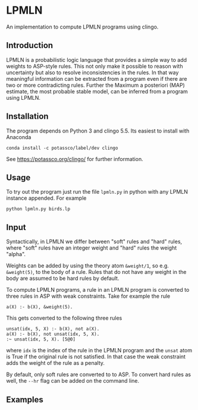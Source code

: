 # LPMLN
An implementation to compute LPMLN programs using clingo.

## Introduction
LPMLN is a probabilistic logic language that provides a simple way to add weights to ASP-style rules. This not only make it possible to reason with uncertainty but also to resolve inconsistencies in the rules. In that way meaningful information can be extracted from a program even if there are two or more contradicting rules.
Further the Maximum a posteriori (MAP) estimate, the most probable stable model, can be inferred from a program using LPMLN.


## Installation
The program depends on Python 3 and clingo 5.5. Its easiest to install with Anaconda 
```
conda install -c potassco/label/dev clingo
```
See https://potassco.org/clingo/ for further information.


## Usage
To try out the program just run the file `lpmln.py` in python with any LPMLN instance appended. For example
```
python lpmln.py birds.lp
```

## Input
Syntactically, in LPMLN we differ between "soft" rules and "hard" rules, where "soft" rules have an integer weight and "hard" rules the weight "alpha". 

Weights can be added by using the theory atom `&weight/1`, so e.g. `&weight(5)`, to the body of a rule. Rules that do not have any weight in the body are assumed to be hard rules by default.

To compute LPMLN programs, a rule in an LPMLN program is converted to three rules in ASP with weak constraints.
Take for example the rule

```
a(X) :- b(X), &weight(5).
```
This gets converted to the following three rules
```
unsat(idx, 5, X) :- b(X), not a(X).
a(X) :- b(X), not unsat(idx, 5, X).
:~ unsat(idx, 5, X). [5@0]
```
where `idx` is the index of the rule in the LPMLN program and the `unsat` atom is True if the original rule is not satisfied. In that case the weak constraint adds the weight of the rule as a penalty. 

By default, only soft rules are converted to to ASP. To convert hard rules as well, the `--hr` flag can be added on the command line. 

## Examples

